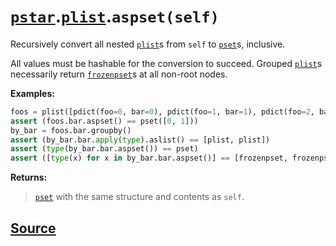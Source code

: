 # [`pstar`](./pstar.md).[`plist`](./pstar_plist.md).`aspset(self)`

Recursively convert all nested [`plist`](./pstar_plist.md)s from `self` to [`pset`](./pstar_pset.md)s, inclusive.

All values must be hashable for the conversion to succeed. Grouped [`plist`](./pstar_plist.md)s
necessarily return [`frozenpset`](./pstar_frozenpset.md)s at all non-root nodes.

**Examples:**
```python
foos = plist([pdict(foo=0, bar=0), pdict(foo=1, bar=1), pdict(foo=2, bar=0)])
assert (foos.bar.aspset() == pset([0, 1]))
by_bar = foos.bar.groupby()
assert (by_bar.bar.apply(type).aslist() == [plist, plist])
assert (type(by_bar.bar.aspset()) == pset)
assert ([type(x) for x in by_bar.bar.aspset()] == [frozenpset, frozenpset])
```

**Returns:**

>    [`pset`](./pstar_pset.md) with the same structure and contents as `self`.



## [Source](../pstar/pstar.py#L3323-L3350)